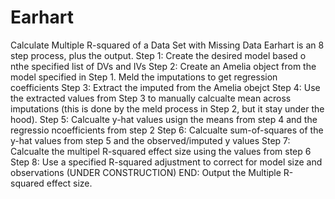 # Earhart
Calculate Multiple R-squared of a Data Set with Missing Data
Earhart is an 8 step process, plus the output.
Step 1: Create the desired model based o nthe specified list of DVs and IVs
Step 2: Create an Amelia object from the model specified in Step 1. Meld the imputations to get regression coefficients
Step 3: Extract the imputed from the Amelia obejct 
Step 4: Use the extracted values from Step 3 to manually calcualte mean across imputations (this is done by the meld process in Step 2, but it stay under the hood).
Step 5: Calcualte y-hat values usign the means from step 4 and the regressio ncoefficients from step 2
Step 6: Calcualte sum-of-squares of the y-hat values from step 5 and the observed/imputed y values
Step 7: Calcualte the multipel R-squared effect size using the values from step 6
Step 8: Use a specified R-squared adjustment to correct for model size and observations (UNDER CONSTRUCTION)
END: Output the Multiple R-squared effect size.
